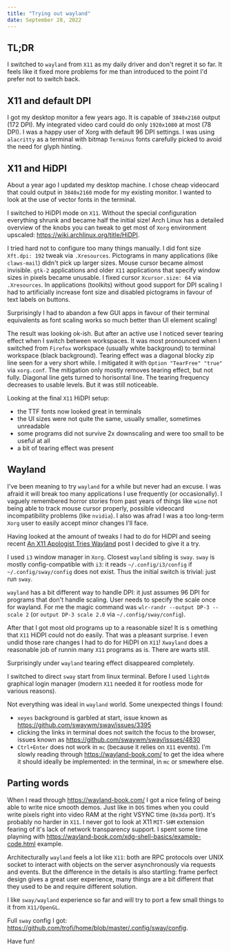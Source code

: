 ```yaml
---
title: "Trying out wayland"
date: September 28, 2022
---
```


## TL;DR

I switched to `wayland` from `X11` as my daily driver and don't
regret it so far. It feels like it fixed more problems for me than
introduced to the point I'd prefer not to switch back.

## X11 and default DPI

I got my desktop monitor a few years ago. It is capable of
`3840x2160` output (172 DPI). My integrated video card could do only
`1920x1080` at most (78 DPI). I was a happy user of Xorg with
default 96 DPI settings. I was using `alacritty` as a terminal with
bitmap `Terminus` fonts carefully picked to avoid the need for glyph
hinting.

## X11 and HiDPI

About a year ago I updated my desktop machine. I chose cheap videocard
that could output in `3840x2160` mode for my existing monitor. I wanted
to look at the use of vector fonts in the terminal.

I switched to HiDPI mode on `X11`. Without the special configuration
everything shrunk and became half the initial size! Arch Linux has a
detailed overview of the knobs you can tweak to get most of `Xorg`
environment upscaled: <https://wiki.archlinux.org/title/HiDPI>.

I tried hard not to configure too many things manually. I did font
size `Xft.dpi: 192` tweak via `.Xresources`. Pictograms in many
applications (like `claws-mail`) didn't pick up larger sizes. Mouse
cursor became almost invisible. `gtk-2` applications and older `X11`
applications that specify window sizes in pixels became unusable. I
fixed cursor `Xcursor.size: 64` via `.Xresources`. In applications
(toolkits) without good support for DPI scaling I had to artificially
increase font size and disabled pictograms in favour of text labels on
buttons.

Surprisingly I had to abandon a few GUI apps in favour of their terminal
equivalents as font scaling works so much better than UI element
scaling!

The result was looking ok-ish. But after an active use I noticed sever
tearing effect when I switch between workspaces. It was most pronounced
when I switched from `Firefox` workspace (usually white background) to
terminal workspace (black background). Tearing effect was a diagonal
blocky zip line seen for a very short while. I mitigated it with
`Option "TearFree" "true"` via `xorg.conf`. The mitigation only mostly
removes tearing effect, but not fully. Diagonal line gets turned to
horisontal line. The tearing frequency decreases to usable levels. But
it was still noticeable.

Looking at the final `X11` HiDPI setup:

- the TTF fonts now looked great in terminals
- the UI sizes were not quite the same, usually smaller, sometimes
  unreadable
- some programs did not survive 2x downscaling and were too small to be
  useful at all
- a bit of tearing effect was present

## Wayland

I've been meaning to try `wayland` for a while but never had an excuse.
I was afraid it will break too many applications I use frequently (or
occasionally). I vaguely remembered horror stories from past years of
things like `wine` not being able to track mouse cursor properly,
possible videocard incompatibility problems (like `nvidia`). I also
was afrad I was a too long-term `Xorg` user to easily accept minor
changes I'll face.

Having looked at the amount of tweaks I had to do for HiDPI and seeing
recent [An X11 Apologist Tries Wayland](https://artemis.sh/2022/09/18/wayland-from-an-x-apologist.html)
post I decided to give it a try.

I used `i3` window manager in `Xorg`. Closest `wayland` sibling is
`sway`. `sway` is mostly config-compatible with `i3`: it reads
`~/.config/i3/config` if `~/.config/sway/config` does not exist.
Thus the initial switch is trivial: just run `sway`.

`wayland` has a bit different way to handle DPI: it just assumes 96 DPI
for programs that don't handle scaling. User needs to specify the scale
once for wayland. For me the magic command was `wlr-randr --output DP-3 --scale 2`
(or `output DP-3 scale 2.0` via `~/.config/sway/config`).

After that I got most old programs up to a reasonable size! It is
s omething that `X11` HiDPI could not do easily. That was a pleasant
surprise. I even undid those rare changes I had to do for HiDPI on
`X11`! `Xwayland` does a reasonable job of runnin many `X11` programs
as is. There are warts still.

Surprisingly under `wayland` tearing effect disappeared completely.

I switched to direct `sway` start from linux terminal. Before I used
`lightdm` graphical login manager (modern `X11` needed it for rootless
mode for various reasons).

Not everything was ideal in `wayland` world. Some unexpected things I
found:

- `xeyes` background is garbled at start, issue known as
  <https://github.com/swaywm/sway/issues/3395>
- clicking the links in terminal does not switch the focus to the
  browser, issues known as <https://github.com/swaywm/sway/issues/4830>
- `Ctrl+Enter` does not work in `mc` (because it relies on `X11` events).
  I'm slowly reading through <https://wayland-book.com/> to get the idea
  where it should ideally be implemented: in the terminal, in `mc` or
  smewhere else.

## Parting words

When I read through <https://wayland-book.com/> I got a nice feling of
being able to write nice smooth demos. Just like in `DOS` times when you
could write pixels right into video RAM at the right VSYNC time (`0x3da`
port).
It's probably no harder in `X11`. I never got to look at X11 `MIT-SHM`
extension fearing of it's lack of network transparency support. I spent
some time playning with
<https://wayland-book.com/xdg-shell-basics/example-code.html> example.

Architecturally `wayland` feels a lot like `X11`: both are RPC protocols
over UNIX socket to interact with objects on the server asynchronously
via requests and events. But the difference in the details is also
startling: frame perfect design gives a great user experience, many
things are a bit different that they used to be and require different
solution.

I like `sway/wayland` experience so far and will try to port a few small
things to it from `X11/OpenGL`.

Full `sway` config I got: <https://github.com/trofi/home/blob/master/.config/sway/config>.

Have fun!
